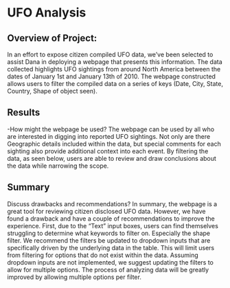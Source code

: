 # UFO Analysis

## Overview of Project:
In an effort to expose citizen compiled UFO data, we’ve been selected to assist Dana in deploying a webpage that presents this information. The data collected highlights UFO sightings from around North America between the dates of January 1st and January 13th of 2010. The webpage constructed allows users to filter the compiled data on a series of keys (Date, City, State, Country, Shape of object seen).  

## Results
-How might the webpage be used?
The webpage can be used by all who are interested in digging into reported UFO sightings. Not only are there Geographic details included within the data, but special comments for each sighting also provide additional context into each event. By filtering the data, as seen below, users are able to review and draw conclusions about the data while narrowing the scope. 





## Summary
Discuss drawbacks and recommendations?
In summary, the webpage is a great tool for reviewing citizen disclosed UFO data. However, we have found a drawback and have a couple of recommendations to improve the experience. First, due to the “Text” input boxes, users can find themselves struggling to determine what keywords to filter on. Especially the shape filter. We recommend the filters be updated to dropdown inputs that are specifically driven by the underlying data in the table. This will limit users from filtering for options that do not exist within the data. Assuming dropdown inputs are not implemented, we suggest updating the filters to allow for multiple options. The process of analyzing data will be greatly improved by allowing multiple options per filter.  
